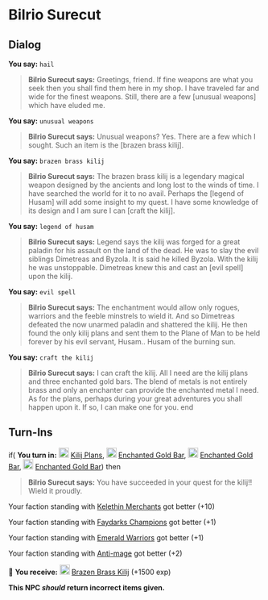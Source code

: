 # Bilrio Surecut
## Dialog

**You say:** `hail`



>**Bilrio Surecut says:** Greetings, friend. If fine weapons are what you seek then you shall find them here in my shop. I have traveled far and wide for the finest weapons. Still, there are a few [unusual weapons] which have eluded me.

**You say:** `unusual weapons`



>**Bilrio Surecut says:** Unusual weapons? Yes. There are a few which I sought. Such an item is the [brazen brass kilij].

**You say:** `brazen brass kilij`



>**Bilrio Surecut says:** The brazen brass kilij is a legendary magical weapon designed by the ancients and long lost to the winds of time. I have searched the world for it to no avail. Perhaps the [legend of Husam] will add some insight to my quest. I have some knowledge of its design and I am sure I can [craft the kilij].

**You say:** `legend of husam`



>**Bilrio Surecut says:** Legend says the kilij was forged for a great paladin for his assault on the land of the dead. He was to slay the evil siblings Dimetreas and Byzola. It is said he killed Byzola. With the kilij he was unstoppable. Dimetreas knew this and cast an [evil spell] upon the kilij.

**You say:** `evil spell`



>**Bilrio Surecut says:** The enchantment would allow only rogues, warriors and the feeble minstrels to wield it. And so Dimetreas defeated the now unarmed paladin and shattered the kilij. He then found the only kilij plans and sent them to the Plane of Man to be held forever by his evil servant, Husam.. Husam of the burning sun.

**You say:** `craft the kilij`



>**Bilrio Surecut says:** I can craft the kilij. All I need are the kilij plans and three enchanted gold bars. The blend of metals is not entirely brass and only an enchanter can provide the enchanted metal I need. As for the plans, perhaps during your great adventures you shall happen upon it. If so, I can make one for you.
end

## Turn-Ins





if( **You turn in:** <img style="background:url(/static/icons/blank_slot.gif);width:20px;height:20px;" src="/static/icons/item_864.png" alt="" /> <a
                                href="/item/12206" data-url="12206" class="tooltip-link link">Kilij Plans</a>, <img style="background:url(/static/icons/blank_slot.gif);width:20px;height:20px;" src="/static/icons/item_1091.png" alt="" /> <a
                                href="/item/16506" data-url="16506" class="tooltip-link link">Enchanted Gold Bar</a>, <img style="background:url(/static/icons/blank_slot.gif);width:20px;height:20px;" src="/static/icons/item_1091.png" alt="" /> <a
                                href="/item/16506" data-url="16506" class="tooltip-link link">Enchanted Gold Bar</a>, <img style="background:url(/static/icons/blank_slot.gif);width:20px;height:20px;" src="/static/icons/item_1091.png" alt="" /> <a
                                href="/item/16506" data-url="16506" class="tooltip-link link">Enchanted Gold Bar</a>) then


>**Bilrio Surecut says:** You have succeeded in your quest for the kilij!! Wield it proudly.


Your faction standing with [Kelethin Merchants](/faction/276) got better (<span class='text-success'>+10</span>)


Your faction standing with [Faydarks Champions](/faction/246) got better (<span class='text-success'>+1</span>)


Your faction standing with [Emerald Warriors](/faction/326) got better (<span class='text-success'>+1</span>)


Your faction standing with [Anti-mage](/faction/5002) got better (<span class='text-success'>+2</span>)


 &#127873; **You receive:**  <img style="background:url(/static/icons/blank_slot.gif);width:20px;height:20px;" src="/static/icons/item_604.png" alt="" /> <a
                                href="/item/5366" data-url="5366" class="tooltip-link link">Brazen Brass Kilij</a> (+1500 exp)

 

**This NPC *should* return incorrect items given.**
